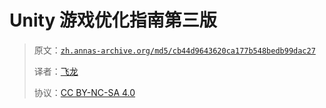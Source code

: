 # Unity 游戏优化指南第三版

> 原文：[`zh.annas-archive.org/md5/cb44d9643620ca177b548bedb99dac27`](https://zh.annas-archive.org/md5/cb44d9643620ca177b548bedb99dac27)
> 
> 译者：[飞龙](https://github.com/wizardforcel)
> 
> 协议：[CC BY-NC-SA 4.0](http://creativecommons.org/licenses/by-nc-sa/4.0/)